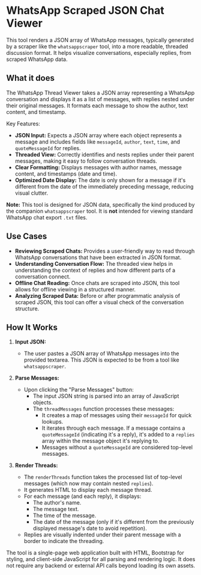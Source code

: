 # WhatsApp Scraped JSON Chat Viewer

This tool renders a JSON array of WhatsApp messages, typically generated by a scraper like the `whatsappscraper` tool, into a more readable, threaded discussion format. It helps visualize conversations, especially replies, from scraped WhatsApp data.

## What it does

The WhatsApp Thread Viewer takes a JSON array representing a WhatsApp conversation and displays it as a list of messages, with replies nested under their original messages. It formats each message to show the author, text content, and timestamp.

Key Features:

- **JSON Input:** Expects a JSON array where each object represents a message and includes fields like `messageId`, `author`, `text`, `time`, and `quoteMessageId` for replies.
- **Threaded View:** Correctly identifies and nests replies under their parent messages, making it easy to follow conversation threads.
- **Clear Formatting:** Displays messages with author names, message content, and timestamps (date and time).
- **Optimized Date Display:** The date is only shown for a message if it's different from the date of the immediately preceding message, reducing visual clutter.

**Note:** This tool is designed for JSON data, specifically the kind produced by the companion `whatsappscraper` tool. It is **not** intended for viewing standard WhatsApp chat export `.txt` files.

## Use Cases

- **Reviewing Scraped Chats:** Provides a user-friendly way to read through WhatsApp conversations that have been extracted in JSON format.
- **Understanding Conversation Flow:** The threaded view helps in understanding the context of replies and how different parts of a conversation connect.
- **Offline Chat Reading:** Once chats are scraped into JSON, this tool allows for offline viewing in a structured manner.
- **Analyzing Scraped Data:** Before or after programmatic analysis of scraped JSON, this tool can offer a visual check of the conversation structure.

## How It Works

1.  **Input JSON:**

    - The user pastes a JSON array of WhatsApp messages into the provided textarea. This JSON is expected to be from a tool like `whatsappscraper`.

2.  **Parse Messages:**

    - Upon clicking the "Parse Messages" button:
      - The input JSON string is parsed into an array of JavaScript objects.
      - The `threadMessages` function processes these messages:
        - It creates a map of messages using their `messageId` for quick lookups.
        - It iterates through each message. If a message contains a `quoteMessageId` (indicating it's a reply), it's added to a `replies` array within the message object it's replying to.
        - Messages without a `quoteMessageId` are considered top-level messages.

3.  **Render Threads:**
    - The `renderThreads` function takes the processed list of top-level messages (which now may contain nested `replies`).
    - It generates HTML to display each message thread.
    - For each message (and each reply), it displays:
      - The author's name.
      - The message text.
      - The time of the message.
      - The date of the message (only if it's different from the previously displayed message's date to avoid repetition).
    - Replies are visually indented under their parent message with a border to indicate the threading.

The tool is a single-page web application built with HTML, Bootstrap for styling, and client-side JavaScript for all parsing and rendering logic. It does not require any backend or external API calls beyond loading its own assets.
